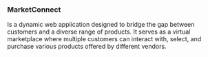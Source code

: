 ### MarketConnect

Is a dynamic web application designed to bridge the gap between customers and a diverse range of products. It serves as
a virtual marketplace where multiple customers can interact with, select, and purchase various products offered by
different vendors.